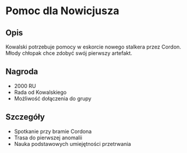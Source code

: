 # Pomoc dla Nowicjusza

## Opis
Kowalski potrzebuje pomocy w eskorcie nowego stalkera przez Cordon. Młody chłopak chce zdobyć swój pierwszy artefakt.

## Nagroda
- 2000 RU
- Rada od Kowalskiego
- Możliwość dołączenia do grupy

## Szczegóły
- Spotkanie przy bramie Cordona
- Trasa do pierwszej anomalii
- Nauka podstawowych umiejętności przetrwania